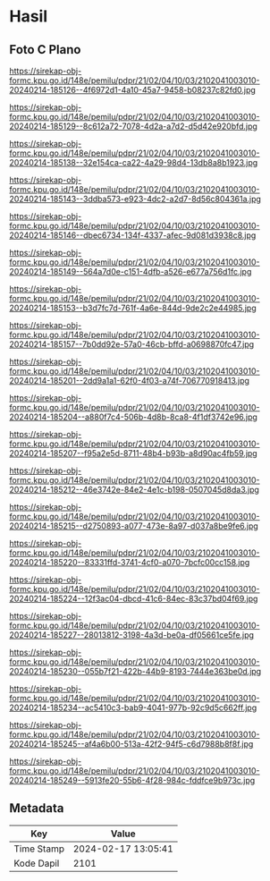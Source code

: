 # Hasil

## Foto C Plano

https://sirekap-obj-formc.kpu.go.id/148e/pemilu/pdpr/21/02/04/10/03/2102041003010-20240214-185126--4f6972d1-4a10-45a7-9458-b08237c82fd0.jpg

https://sirekap-obj-formc.kpu.go.id/148e/pemilu/pdpr/21/02/04/10/03/2102041003010-20240214-185129--8c612a72-7078-4d2a-a7d2-d5d42e920bfd.jpg

https://sirekap-obj-formc.kpu.go.id/148e/pemilu/pdpr/21/02/04/10/03/2102041003010-20240214-185138--32e154ca-ca22-4a29-98d4-13db8a8b1923.jpg

https://sirekap-obj-formc.kpu.go.id/148e/pemilu/pdpr/21/02/04/10/03/2102041003010-20240214-185143--3ddba573-e923-4dc2-a2d7-8d56c804361a.jpg

https://sirekap-obj-formc.kpu.go.id/148e/pemilu/pdpr/21/02/04/10/03/2102041003010-20240214-185146--dbec6734-134f-4337-afec-9d081d3938c8.jpg

https://sirekap-obj-formc.kpu.go.id/148e/pemilu/pdpr/21/02/04/10/03/2102041003010-20240214-185149--564a7d0e-c151-4dfb-a526-e677a756d1fc.jpg

https://sirekap-obj-formc.kpu.go.id/148e/pemilu/pdpr/21/02/04/10/03/2102041003010-20240214-185153--b3d7fc7d-761f-4a6e-844d-9de2c2e44985.jpg

https://sirekap-obj-formc.kpu.go.id/148e/pemilu/pdpr/21/02/04/10/03/2102041003010-20240214-185157--7b0dd92e-57a0-46cb-bffd-a0698870fc47.jpg

https://sirekap-obj-formc.kpu.go.id/148e/pemilu/pdpr/21/02/04/10/03/2102041003010-20240214-185201--2dd9a1a1-62f0-4f03-a74f-706770918413.jpg

https://sirekap-obj-formc.kpu.go.id/148e/pemilu/pdpr/21/02/04/10/03/2102041003010-20240214-185204--a880f7c4-506b-4d8b-8ca8-4f1df3742e96.jpg

https://sirekap-obj-formc.kpu.go.id/148e/pemilu/pdpr/21/02/04/10/03/2102041003010-20240214-185207--f95a2e5d-8711-48b4-b93b-a8d90ac4fb59.jpg

https://sirekap-obj-formc.kpu.go.id/148e/pemilu/pdpr/21/02/04/10/03/2102041003010-20240214-185212--46e3742e-84e2-4e1c-b198-0507045d8da3.jpg

https://sirekap-obj-formc.kpu.go.id/148e/pemilu/pdpr/21/02/04/10/03/2102041003010-20240214-185215--d2750893-a077-473e-8a97-d037a8be9fe6.jpg

https://sirekap-obj-formc.kpu.go.id/148e/pemilu/pdpr/21/02/04/10/03/2102041003010-20240214-185220--83331ffd-3741-4cf0-a070-7bcfc00cc158.jpg

https://sirekap-obj-formc.kpu.go.id/148e/pemilu/pdpr/21/02/04/10/03/2102041003010-20240214-185224--12f3ac04-dbcd-41c6-84ec-83c37bd04f69.jpg

https://sirekap-obj-formc.kpu.go.id/148e/pemilu/pdpr/21/02/04/10/03/2102041003010-20240214-185227--28013812-3198-4a3d-be0a-df05661ce5fe.jpg

https://sirekap-obj-formc.kpu.go.id/148e/pemilu/pdpr/21/02/04/10/03/2102041003010-20240214-185230--055b7f21-422b-44b9-8193-7444e363be0d.jpg

https://sirekap-obj-formc.kpu.go.id/148e/pemilu/pdpr/21/02/04/10/03/2102041003010-20240214-185234--ac5410c3-bab9-4041-977b-92c9d5c662ff.jpg

https://sirekap-obj-formc.kpu.go.id/148e/pemilu/pdpr/21/02/04/10/03/2102041003010-20240214-185245--af4a6b00-513a-42f2-94f5-c6d7988b8f8f.jpg

https://sirekap-obj-formc.kpu.go.id/148e/pemilu/pdpr/21/02/04/10/03/2102041003010-20240214-185249--5913fe20-55b6-4f28-984c-fddfce9b973c.jpg


## Metadata

| Key        | Value               |
| ---------- | ------------------- |
| Time Stamp | 2024-02-17 13:05:41 |
| Kode Dapil | 2101                |



